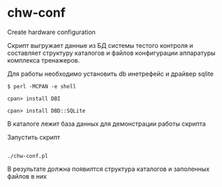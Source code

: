 # chw-conf
Create hardware configuration

Скрипт выгружает данные из БД системы тестого контроля и составляет структуру каталогов и файлов конфигурации аппаратуры комплекса тренажеров.

Для работы необходимо установить db инетрефейс и драйвер sqlite

<code>$ perl -MCPAN -e shell</code>

<code>cpan> install DBI</code>

<code>cpan> install DBD::SQLite</code>

В каталоге лежит база данных для демонстрации работы скрипта

Запустить скрипт

<code>
./chw-conf.pl
</code>

В результате должна появилтся структура каталогов и заполенных файлов в них

